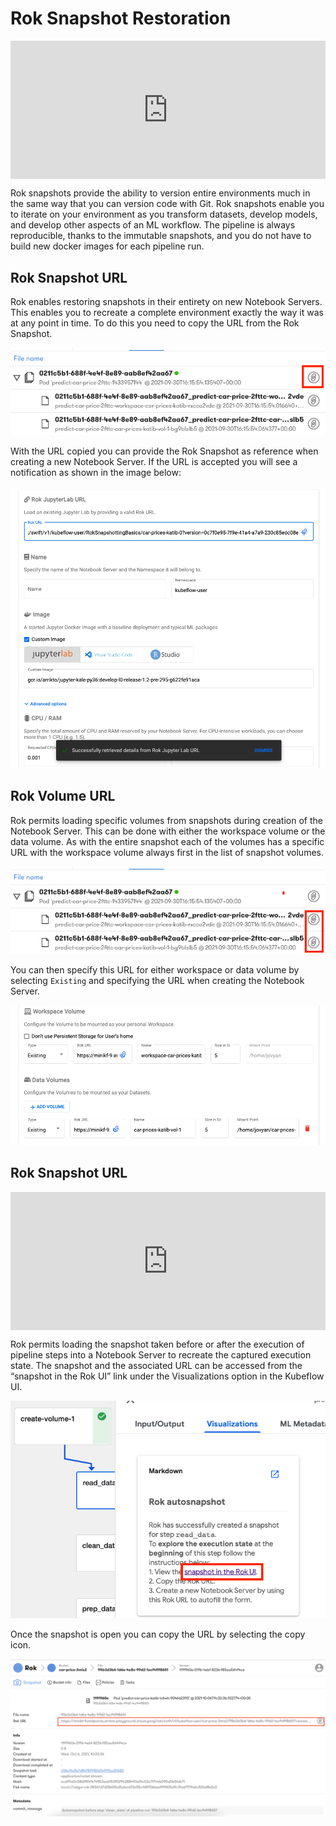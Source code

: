 # Rok Snapshot Restoration

<div style="padding:43.92% 0 0 0;position:relative;"><iframe src="https://player.vimeo.com/video/648707416?h=4f3d0058a0&amp;badge=0&amp;autopause=0&amp;player_id=0&amp;app_id=58479" frameborder="0" allow="autoplay; fullscreen; picture-in-picture" allowfullscreen style="position:absolute;top:0;left:0;width:100%;height:100%;" title="Rok Snapshot Restoration Part 1.mov"></iframe></div><script src="https://player.vimeo.com/api/player.js"></script>

Rok snapshots provide the ability to version entire environments much in the same way that you can version code with Git. Rok snapshots enable you to iterate on your environment as you transform datasets, develop models, and develop other aspects of an ML workflow. The pipeline is always reproducible, thanks to the immutable snapshots, and you do not have to build new docker images for each pipeline run. 

## Rok Snapshot URL 
Rok enables restoring snapshots in their entirety on new Notebook Servers. This enables you to recreate a complete environment exactly the way it was at any point in time. To do this you need to copy the URL from the Rok Snapshot. 

![rok bucket url](images/rok-bucket-url.png)

With the URL copied you can provide the Rok Snapshot as reference when creating a new Notebook Server. If the URL is accepted you will see a notification as shown in the image below:

![rok bucket url load](images/rok-url-in-notebook.png)

## Rok Volume URL 
Rok permits loading specific volumes from snapshots during creation of the Notebook Server. This can be done with either the workspace volume or the data volume. As with the entire snapshot each of the volumes has a specific URL with the workspace volume always first in the list of snapshot volumes.

![rok volume url](images/rok-volume-url.png)

You can then specify this URL for either workspace or data volume by selecting `Existing` and specifying the URL when creating the Notebook Server.

![rok volume url notebook](images/rok-url-in-notebook-volume-load.png)

## Rok Snapshot URL
<div style="padding:43.92% 0 0 0;position:relative;"><iframe src="https://player.vimeo.com/video/648707428?h=1254680d61&amp;badge=0&amp;autopause=0&amp;player_id=0&amp;app_id=58479" frameborder="0" allow="autoplay; fullscreen; picture-in-picture" allowfullscreen style="position:absolute;top:0;left:0;width:100%;height:100%;" title="Rok Snapshot Restoration Part 2"></iframe></div><script src="https://player.vimeo.com/api/player.js"></script>

Rok permits loading the snapshot taken before or after the execution of pipeline steps into a Notebook Server to recreate the captured execution state. The snapshot and the associated URL can be accessed from the “snapshot in the Rok UI” link under the Visualizations option in the Kubeflow UI.

![step snapshot link](images/step-snapshot-link.png)

Once the snapshot is open you can copy the URL by selecting the copy icon.

![step rok snapshot url](images/step-rok-snapshot-url.png)